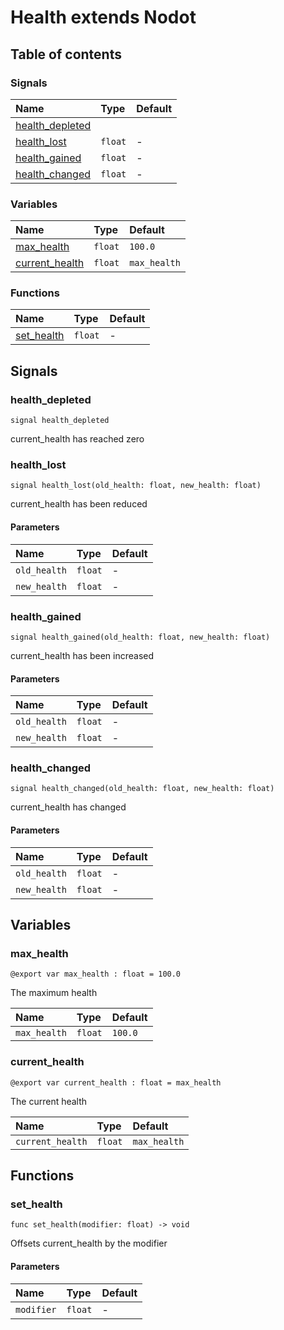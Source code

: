 # Health extends Nodot

## Table of contents

### Signals

|Name|Type|Default|
|:-|:-|:-|
|[health_depleted](#health_depleted)|||
|[health_lost](#health_lost)|`float`|-|
|[health_gained](#health_gained)|`float`|-|
|[health_changed](#health_changed)|`float`|-|

### Variables

|Name|Type|Default|
|:-|:-|:-|
|[max_health](#max_health)|`float`|`100.0`|
|[current_health](#current_health)|`float`|`max_health`|

### Functions

|Name|Type|Default|
|:-|:-|:-|
|[set_health](#set_health)|`float`|-|

## Signals

### health_depleted

```gdscript
signal health_depleted
```

current_health has reached zero

### health_lost

```gdscript
signal health_lost(old_health: float, new_health: float)
```

current_health has been reduced

#### Parameters

|Name|Type|Default|
|:-|:-|:-|
|`old_health`|`float`|-|
|`new_health`|`float`|-|

### health_gained

```gdscript
signal health_gained(old_health: float, new_health: float)
```

current_health has been increased

#### Parameters

|Name|Type|Default|
|:-|:-|:-|
|`old_health`|`float`|-|
|`new_health`|`float`|-|

### health_changed

```gdscript
signal health_changed(old_health: float, new_health: float)
```

current_health has changed

#### Parameters

|Name|Type|Default|
|:-|:-|:-|
|`old_health`|`float`|-|
|`new_health`|`float`|-|

## Variables

### max_health

```gdscript
@export var max_health : float = 100.0
```

The maximum health

|Name|Type|Default|
|:-|:-|:-|
|`max_health`|`float`|`100.0`|

### current_health

```gdscript
@export var current_health : float = max_health
```

The current health

|Name|Type|Default|
|:-|:-|:-|
|`current_health`|`float`|`max_health`|

## Functions

### set_health

```gdscript
func set_health(modifier: float) -> void
```

Offsets current_health by the modifier

#### Parameters

|Name|Type|Default|
|:-|:-|:-|
|`modifier`|`float`|-|

